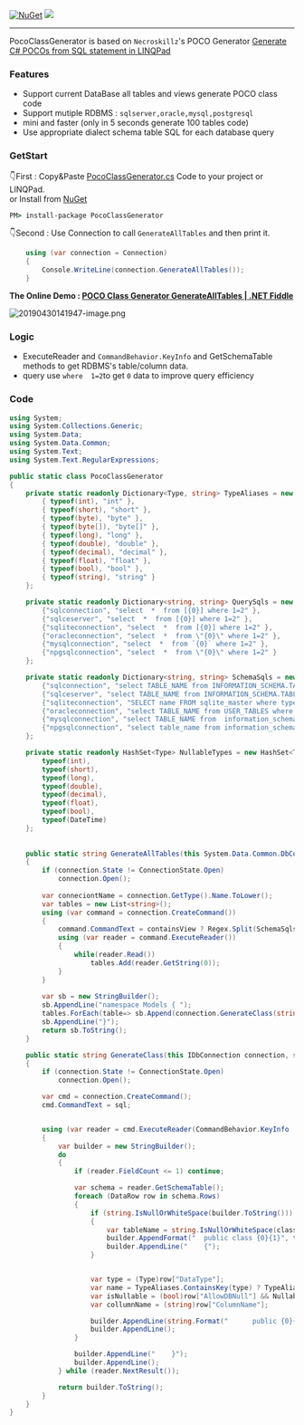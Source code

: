 [![NuGet](https://img.shields.io/nuget/v/PocoClassGenerator.svg)](https://www.nuget.org/packages/HtmlTableHelper)
![](https://img.shields.io/nuget/dt/PocoClassGenerator.svg)

---

PocoClassGenerator is based on `Necroskillz`'s POCO Generator [Generate C# POCOs from SQL statement in LINQPad ](http://www.necronet.org/archive/2012/10/09/generate-c-pocos-from-sql-statement-in-linqpad.aspx)

### Features

- Support current DataBase all tables and views generate POCO class code
- Support mutiple RDBMS : `sqlserver,oracle,mysql,postgresql`
- mini and faster (only in 5 seconds generate 100 tables code)
- Use appropriate dialect schema table SQL for each database query

### GetStart

👇First :  Copy&Paste [PocoClassGenerator.cs](PocoClassGenerator/PocoClassGenerator/PocoClassGenerator.cs) Code to your project or LINQPad.  
or Install from [NuGet](https://www.nuget.org/packages/PocoClassGenerator/)
```cmd
PM> install-package PocoClassGenerator
```

👇Second :  Use Connection to call `GenerateAllTables` and then print it.
```C#
	using (var connection = Connection)
	{
		Console.WriteLine(connection.GenerateAllTables());
	}
```

**The Online Demo : [POCO Class Generator GenerateAllTables  | .NET Fiddle](https://dotnetfiddle.net/GkdqsU)**

![20190430141947-image.png](https://raw.githubusercontent.com/shps951023/ImageHosting/master/img/20190430141947-image.png)

### Logic
- ExecuteReader and `CommandBehavior.KeyInfo` and GetSchemaTable methods to get RDBMS's table/column data.
- query use `where  1=2`to get `0` data to improve query efficiency

### Code

```C#
using System;
using System.Collections.Generic;
using System.Data;
using System.Data.Common;
using System.Text;
using System.Text.RegularExpressions;

public static class PocoClassGenerator
{
	private static readonly Dictionary<Type, string> TypeAliases = new Dictionary<Type, string> {
		{ typeof(int), "int" },
		{ typeof(short), "short" },
		{ typeof(byte), "byte" },
		{ typeof(byte[]), "byte[]" },
		{ typeof(long), "long" },
		{ typeof(double), "double" },
		{ typeof(decimal), "decimal" },
		{ typeof(float), "float" },
		{ typeof(bool), "bool" },
		{ typeof(string), "string" }
	};

	private static readonly Dictionary<string, string> QuerySqls = new Dictionary<string, string> {
		{"sqlconnection", "select  *  from [{0}] where 1=2" },
		{"sqlceserver", "select  *  from [{0}] where 1=2" },
		{"sqliteconnection", "select  *  from [{0}] where 1=2" },
		{"oracleconnection", "select  *  from \"{0}\" where 1=2" },
		{"mysqlconnection", "select  *  from `{0}` where 1=2" },
		{"npgsqlconnection", "select  *  from \"{0}\" where 1=2" }
	};

	private static readonly Dictionary<string, string> SchemaSqls = new Dictionary<string, string> {
		{"sqlconnection", "select TABLE_NAME from INFORMATION_SCHEMA.TABLES where TABLE_TYPE = 'BASE TABLE'" },
		{"sqlceserver", "select TABLE_NAME from INFORMATION_SCHEMA.TABLES  where TABLE_TYPE = 'BASE TABLE'" },
		{"sqliteconnection", "SELECT name FROM sqlite_master where type = 'table'" },
		{"oracleconnection", "select TABLE_NAME from USER_TABLES where table_name not in (select View_name from user_views)" },
		{"mysqlconnection", "select TABLE_NAME from  information_schema.tables where TABLE_TYPE = 'BASE TABLE';" },
		{"npgsqlconnection", "select table_name from information_schema.tables where table_type = 'BASE TABLE'" }
	};

	private static readonly HashSet<Type> NullableTypes = new HashSet<Type> {
		typeof(int),
		typeof(short),
		typeof(long),
		typeof(double),
		typeof(decimal),
		typeof(float),
		typeof(bool),
		typeof(DateTime)
	};
	
	
	public static string GenerateAllTables(this System.Data.Common.DbConnection connection,bool containsView = false)
	{
		if (connection.State != ConnectionState.Open)
			connection.Open();
		
		var conneciontName = connection.GetType().Name.ToLower();
		var tables = new List<string>();
		using (var command = connection.CreateCommand())
		{
			command.CommandText = containsView ? Regex.Split(SchemaSqls[conneciontName],"where")[0]:SchemaSqls[conneciontName];			
			using (var reader = command.ExecuteReader())
			{
				while(reader.Read())
					tables.Add(reader.GetString(0));
			}
		}
		
		var sb = new StringBuilder();
		sb.AppendLine("namespace Models { ");
		tables.ForEach(table=> sb.Append(connection.GenerateClass(string.Format(QuerySqls[conneciontName],table))));
		sb.AppendLine("}");
		return sb.ToString();
	}

	public static string GenerateClass(this IDbConnection connection, string sql,string className = null)
	{
		if (connection.State != ConnectionState.Open)
			connection.Open();

		var cmd = connection.CreateCommand();
		cmd.CommandText = sql;


		using (var reader = cmd.ExecuteReader(CommandBehavior.KeyInfo | CommandBehavior.SingleRow ))
		{
			var builder = new StringBuilder();
			do
			{
				if (reader.FieldCount <= 1) continue;

				var schema = reader.GetSchemaTable();
				foreach (DataRow row in schema.Rows)
				{
					if (string.IsNullOrWhiteSpace(builder.ToString()))
					{
						var tableName = string.IsNullOrWhiteSpace(className) ? row["BaseTableName"] as string ?? "Info" : className;
						builder.AppendFormat("	public class {0}{1}", tableName, Environment.NewLine);
						builder.AppendLine("	{");
					}


					var type = (Type)row["DataType"];
					var name = TypeAliases.ContainsKey(type) ? TypeAliases[type] : type.Name;
					var isNullable = (bool)row["AllowDBNull"] && NullableTypes.Contains(type);
					var collumnName = (string)row["ColumnName"];

					builder.AppendLine(string.Format("		public {0}{1} {2} {{ get; set; }}", name, isNullable ? "?" : string.Empty, collumnName));
					builder.AppendLine();
				}

				builder.AppendLine("	}");
				builder.AppendLine();
			} while (reader.NextResult());

			return builder.ToString();
		}
	}
}
```
